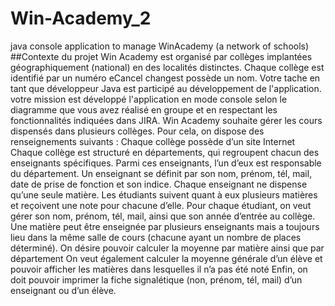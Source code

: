 # Win-Academy_2
java console application to manage WinAcademy (a network of schools) ##Contexte du projet Win Academy est organisé par collèges implantées géographiquement (national) en des localités distinctes. Chaque collège est identifié par un numéro eCancel changest possède un nom.  ​Votre tache en tant que développeur Java est participé au développement de l'application. votre mission est développé l'application en mode console selon le diagramme que vous avez réalisé en groupe et en respectant les fonctionnalités indiquées dans JIRA. ​Win Academy souhaite gérer les cours dispensés dans plusieurs collèges. Pour cela, on dispose des renseignements suivants :  Chaque collège possède d’un site Internet Chaque collège est structuré en départements, qui regroupent chacun des enseignants spécifiques. Parmi ces enseignants, l’un d’eux est responsable du département. Un enseignant se définit par son nom, prénom, tél, mail, date de prise de fonction et son indice. Chaque enseignant ne dispense qu’une seule matière. Les étudiants suivent quant à eux plusieurs matières et reçoivent une note pour chacune d’elle. Pour chaque étudiant, on veut gérer son nom, prénom, tél, mail, ainsi que son année d’entrée au collège. Une matière peut être enseignée par plusieurs enseignants mais a toujours lieu dans la même salle de cours (chacune ayant un nombre de places déterminé). On désire pouvoir calculer la moyenne par matière ainsi que par département On veut également calculer la moyenne générale d’un élève et pouvoir afficher les matières dans lesquelles il n’a pas été noté Enfin, on doit pouvoir imprimer la fiche signalétique (non, prénom, tél, mail) d’un enseignant ou d’un élève.

